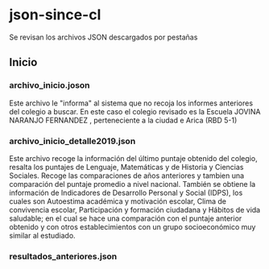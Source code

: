 # json-since-cl

Se revisan los archivos JSON descargados por pestañas 

## Inicio

### archivo_inicio.joson

Este archivo le "informa" al sistema que no recoja los informes anteriores del colegio a buscar. En este caso el colegio revisado es la Escuela  JOVINA NARANJO FERNANDEZ
, perteneciente a la ciudad e Arica (RBD 5-1)

### archivo_inicio_detalle2019.json

Este archivo recoge la información del último puntaje obtenido del colegio, resalta los puntajes de Lenguaje, Matemáticas y de Historia y Ciencias Sociales. Recoge las comparaciones de años anteriores y tambien una comparación del puntaje promedio a nivel nacional. 
También se obtiene la información de Indicadores de Desarrollo Personal y Social (IDPS), los cuales son Autoestima académica y motivación escolar, Clima de convivencia escolar, Participación y formación ciudadana y Hábitos de vida saludable; en el cual se hace una comparación con el puntaje anterior obtenido y con otros establecimientos con un grupo socioeconómico muy similar al estudiado.

### resultados_anteriores.json